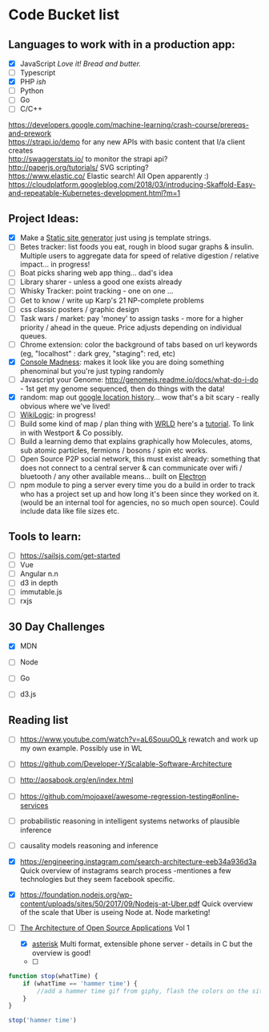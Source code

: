 # Code Bucket list

## Languages to work with in a production app:

 - [x] JavaScript *Love it! Bread and butter.*
 - [ ] Typescript
 - [x] PHP *ish*
 - [ ] Python
 - [ ] Go
 - [ ] C/C++
 
https://developers.google.com/machine-learning/crash-course/prereqs-and-prework  
https://strapi.io/demo for any new APIs with basic content that I/a client creates  
http://swaggerstats.io/ to monitor the strapi api?  
http://paperjs.org/tutorials/ SVG scripting?  
https://www.elastic.co/ Elastic search! All Open apparently :)
https://cloudplatform.googleblog.com/2018/03/introducing-Skaffold-Easy-and-repeatable-Kubernetes-development.html?m=1

## Project Ideas:

 - [x] Make a [Static site generator](https://www.npmjs.com/package/mini-site-generator) just using js template strings.
 - [ ] Betes tracker: list foods you eat, rough in blood sugar graphs & insulin. Multiple users to aggregate data for speed of relative digestion / relative impact... in progress!
 - [ ] Boat picks sharing web app thing... dad's idea
 - [ ] Library sharer - unless a good one exists already
 - [ ] Whisky Tracker: point tracking - one on one ...
 - [ ] Get to know / write up Karp's 21 NP-complete problems
 - [ ] css classic posters / graphic design
 - [ ] Task wars / market: pay 'money' to assign tasks - more for a higher priority / ahead in the queue. Price adjusts depending on individual queues.
 - [ ] Chrome extension: color the background of tabs based on url keywords (eg, "localhost" : dark grey, "staging": red, etc)
 - [x] [Console Madness](https://github.com/ijmccallum/consoleMadness): makes it look like you are doing something phenominal but you're just typing randomly
 - [ ] Javascript your Genome: http://genomejs.readme.io/docs/what-do-i-do - 1st get my genome sequenced, then do things with the data!
 - [x] random: map out [google location history](https://codeburst.io/how-i-created-a-heatmap-of-my-location-history-with-javascript-google-maps-972a2d1be240)... wow that's a bit scary - really obvious where we've lived!
 - [ ] [WikiLogic](https://github.com/WikiLogic/WikiLogic): in progress!
 - [ ] Build some kind of map / plan thing with [WRLD](https://www.wrld3d.com/) here's a [tutorial](https://www.sitepoint.com/building-dynamic-3d-maps/). To link in with Westport & Co possibly.
 - [ ] Build a learning demo that explains graphically how Molecules, atoms, sub atomic particles, fermions / bosons / spin etc works.
 - [ ] Open Source P2P social network, this must exist already: something that does not connect to a central server & can communicate over wifi / bluetooth / any other available means... built on [Electron](http://electron.atom.io/) 
 - [ ] npm module to ping a server every time you do a build in order to track who has a project set up and how long it's been since they worked on it. (would be an internal tool for agencies, no so much open source). Could include data like file sizes etc.

## Tools to learn:

 - [ ] https://sailsjs.com/get-started
 - [ ] Vue
 - [ ] Angular n.n
 - [ ] d3 in depth
 - [ ] immutable.js
 - [ ] rxjs

## 30 Day Challenges 

 - [x] MDN
 - [ ] Node
 - [ ] Go
 - [ ] d3.js
 
 
## Reading list

- [ ] https://www.youtube.com/watch?v=aL6SouuO0_k rewatch and work up my own example. Possibly use in WL
- [ ] https://github.com/Developer-Y/Scalable-Software-Architecture
- [ ] http://aosabook.org/en/index.html
- [ ] https://github.com/mojoaxel/awesome-regression-testing#online-services

- [ ] probabilistic reasoning in intelligent systems networks of plausible inference
- [ ] causality models reasoning and inference
- [x] https://engineering.instagram.com/search-architecture-eeb34a936d3a Quick overview of instagrams search process -mentiones a few technologies but they seem facebook specific.
- [x] https://foundation.nodejs.org/wp-content/uploads/sites/50/2017/09/Nodejs-at-Uber.pdf Quick overview of the scale that Uber is useing Node at. Node marketing!
- [ ] [The Architecture of Open Source Applications](http://aosabook.org/en/index.html) Vol 1
    - [x] [asterisk](http://aosabook.org/en/asterisk.html) Multi format, extensible phone server - details in C but the overview is good!
    - [ ]


```js
function stop(whatTime) {
	if (whatTime == 'hammer time') {
		//add a hammer time gif from giphy, flash the colors on the site
	}
}

stop('hammer time')
```
